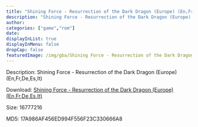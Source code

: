```yaml
---
title: "Shining Force - Resurrection of the Dark Dragon (Europe) (En,Fr,De,Es,It)"
description: "Shining Force - Resurrection of the Dark Dragon (Europe) (En,Fr,De,Es,It)"
author: 
categories: ["game","rom"]
date: 
displayInList: true
displayInMenu: false
dropCap: false
featuredImage: /img/gba/Shining Force - Resurrection of the Dark Dragon [Europe].jpg
---
```


Description: Shining Force - Resurrection of the Dark Dragon (Europe) (En,Fr,De,Es,It)

Download: <a style="text-decoration:underline;" href="https://mega.nz/#!yCJmQCrB!f3gD4uG8o7Y8otHJli4R8C1rkMj_3RrOUEMKy0tsPR8" target = "_blank" rel = "nofollow" > Shining Force - Resurrection of the Dark Dragon (Europe) (En,Fr,De,Es,It)</a>

Size: 16777216

MD5: 17A986AF456ED994F556F23C330666A8

